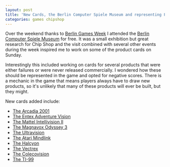```yaml
---
layout: post
title: 'New Cards, the Berlin Computer Spiele Museum and representing Failure'
categories: games chipshop
---
```




Over the weekend thanks to [Berlin Games Week](http://www.gamesweekberlin.com/) I attended the <a href="http://www.computerspielemuseum.de/" target="_blank">Berlin Computer Spiele Museum</a> for free. It was a small exhibition but great research for Chip Shop and the visit combined with several other events during the week inspired me to work on some of the product cards on Sunday.

Interestingly this included working on cards for several products that were either failures or were never released commercially. I wondered how these should be represented in the game and opted for negative scores. There is a mechanic in the game that means players always have to draw new products, so it's unlikely that many of these products will ever be built, but they might.

New cards added include:<ul><li>[The Arcadia 2001](/card/product/arcadia-2001)</li><li>[The Entex Adventure Vision](/card/product/entex-adventure-vision)</li><li>[The Mattel Intellivision II](/card/product/mattel-intellivision-ii)</li><li>[The Magnavox Odyssey 3](/card/product/magnavox-odyssey-3)</li><li>[The Ultravision](/card/product/ultravision)</li><li>[The Atari Mindlink](/card/product/atari-mindlink)</li><li>[The Halcyon](/card/product/halcyon)</li><li>[The Vectrex](/card/product/vectrex)</li><li>[The Colecovision](/card/product/colecovision)</li><li>[The TI-99](/card/product/ti-99)</li></ul>
